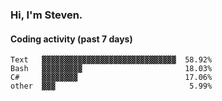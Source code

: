 ### Hi, I'm Steven.

#### Coding activity (past 7 days)
```
Text   ▓▓▓▓▓▓▓▓▓▓▓▓▓▓▓▓▓▓▓▓▓▓▓▓▓▓▓▓▓▓  58.92%
Bash   ▓▓▓▓▓▓▓▓▓                       18.03%
C#     ▓▓▓▓▓▓▓▓                        17.06%
other  ▓▓▓                              5.99%
```

